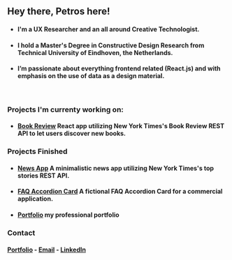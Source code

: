 ## Hey there, Petros here!

- #### I'm a UX Researcher and an all around Creative Technologist. 
- #### I hold a Master's Degree in Constructive Design Research from Technical University of Eindhoven, the Netherlands.
- #### I’m passionate about everything frontend related (React.js) and with emphasis on the use of data as a design material.
<br/>

### Projects I'm currenty working on:
- #### [Book Review](https://github.com/petros-chantz/Books-app) React app utilizing New York Times's Book Review REST API to let users discover new books. 

### Projects Finished 
- #### [News App](https://github.com/petros-chantz/News-app) A minimalistic news app utilizing New York Times's top stories REST API.
- #### [FAQ Accordion Card](https://github.com/petros-chantz/FAQ-app) A fictional FAQ Accordion Card for a commercial application.
- #### [Portfolio](https://github.com/petros-chantz/test-portfolio) my professional portfolio

### Contact
#### [Portfolio](https://petros-chantzopoulos.com/) -   [Email](petros.chantz@gmail.com) -   [LinkedIn](https://www.linkedin.com/in/petroschantz/)
